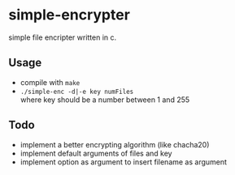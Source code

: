 # simple-encrypter 
simple file encripter written in c.  

## Usage
- compile with `make`
- `./simple-enc -d|-e key numFiles `  
    where key should be a number between 1 and 255

## Todo
- implement a better encrypting algorithm (like chacha20)
- implement default arguments of files and key
- implement option as argument to insert filename as argument
